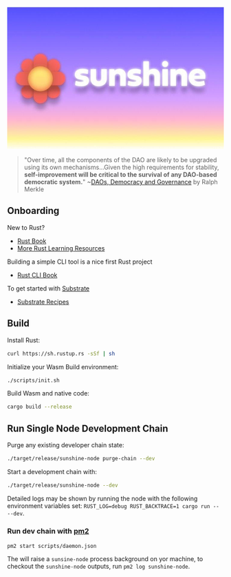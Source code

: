 <p align="center"> 
<a href ="https://joinsunshine.com/"><img src="./art/sunset.jpg"></a>
</p>

> "Over time, all the components of the DAO are likely to be upgraded using its own mechanisms...Given the high requirements for stability, **self-improvement will be critical to the survival of any DAO-based democratic system.**" ~[DAOs, Democracy and Governance](http://merkle.com/papers/DAOdemocracyDraft.pdf) by Ralph Merkle

## Onboarding

New to Rust?
- [Rust Book](https://doc.rust-lang.org/book/index.html)
- [More Rust Learning Resources](https://github.com/4meta5/learning-rust)

Building a simple CLI tool is a nice first Rust project
- [Rust CLI Book](https://rust-cli.github.io/book/index.html)

To get started with [Substrate](https://github.com/paritytech/substrate)
- [Substrate Recipes](https://github.com/substrate-developer-hub/recipes)

## Build

Install Rust:

```bash
curl https://sh.rustup.rs -sSf | sh
```

Initialize your Wasm Build environment:

```bash
./scripts/init.sh
```

Build Wasm and native code:

```bash
cargo build --release
```

## Run Single Node Development Chain

Purge any existing developer chain state:

```bash
./target/release/sunshine-node purge-chain --dev
```

Start a development chain with:

```bash
./target/release/sunshine-node --dev
```

Detailed logs may be shown by running the node with the following environment variables set: `RUST_LOG=debug RUST_BACKTRACE=1 cargo run -- --dev`.

### Run dev chain with [pm2][pm2]

```
pm2 start scripts/daemon.json
```

The will raise a `sunsine-node` process background on yor machine, to checkout the `sunshine-node` outputs, run `pm2 log sunshine-node`.


[pm2]: https://pm2.keymetrics.io/
